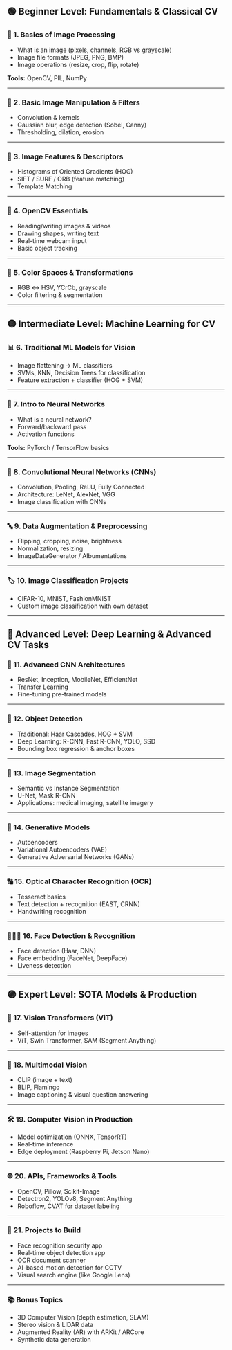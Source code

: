 ## 🟢 **Beginner Level: Fundamentals & Classical CV**

### 🧱 1. Basics of Image Processing

* What is an image (pixels, channels, RGB vs grayscale)
* Image file formats (JPEG, PNG, BMP)
* Image operations (resize, crop, flip, rotate)

**Tools:** OpenCV, PIL, NumPy

---

### 🔎 2. Basic Image Manipulation & Filters

* Convolution & kernels
* Gaussian blur, edge detection (Sobel, Canny)
* Thresholding, dilation, erosion

---

### 🧠 3. Image Features & Descriptors

* Histograms of Oriented Gradients (HOG)
* SIFT / SURF / ORB (feature matching)
* Template Matching

---

### 🧰 4. OpenCV Essentials

* Reading/writing images & videos
* Drawing shapes, writing text
* Real-time webcam input
* Basic object tracking

---

### 📸 5. Color Spaces & Transformations

* RGB ↔ HSV, YCrCb, grayscale
* Color filtering & segmentation

---

## 🟡 **Intermediate Level: Machine Learning for CV**

### 📊 6. Traditional ML Models for Vision

* Image flattening → ML classifiers
* SVMs, KNN, Decision Trees for classification
* Feature extraction + classifier (HOG + SVM)

---

### 🧠 7. Intro to Neural Networks

* What is a neural network?
* Forward/backward pass
* Activation functions

**Tools:** PyTorch / TensorFlow basics

---

### 🧱 8. Convolutional Neural Networks (CNNs)

* Convolution, Pooling, ReLU, Fully Connected
* Architecture: LeNet, AlexNet, VGG
* Image classification with CNNs

---

### 🔤 9. Data Augmentation & Preprocessing

* Flipping, cropping, noise, brightness
* Normalization, resizing
* ImageDataGenerator / Albumentations

---

### 🏷️ 10. Image Classification Projects

* CIFAR-10, MNIST, FashionMNIST
* Custom image classification with own dataset

---

## 🔵 **Advanced Level: Deep Learning & Advanced CV Tasks**

### 🧠 11. Advanced CNN Architectures

* ResNet, Inception, MobileNet, EfficientNet
* Transfer Learning
* Fine-tuning pre-trained models

---

### 🧠 12. Object Detection

* Traditional: Haar Cascades, HOG + SVM
* Deep Learning: R-CNN, Fast R-CNN, YOLO, SSD
* Bounding box regression & anchor boxes

---

### 🎯 13. Image Segmentation

* Semantic vs Instance Segmentation
* U-Net, Mask R-CNN
* Applications: medical imaging, satellite imagery

---

### 🧬 14. Generative Models

* Autoencoders
* Variational Autoencoders (VAE)
* Generative Adversarial Networks (GANs)

---

### 🔠 15. Optical Character Recognition (OCR)

* Tesseract basics
* Text detection + recognition (EAST, CRNN)
* Handwriting recognition

---

### 🧑‍🤝‍🧑 16. Face Detection & Recognition

* Face detection (Haar, DNN)
* Face embedding (FaceNet, DeepFace)
* Liveness detection

---

## 🟣 **Expert Level: SOTA Models & Production**

### 🧠 17. Vision Transformers (ViT)

* Self-attention for images
* ViT, Swin Transformer, SAM (Segment Anything)

---

### 🧪 18. Multimodal Vision

* CLIP (image + text)
* BLIP, Flamingo
* Image captioning & visual question answering

---

### 🛠️ 19. Computer Vision in Production

* Model optimization (ONNX, TensorRT)
* Real-time inference
* Edge deployment (Raspberry Pi, Jetson Nano)

---

### 🌐 20. APIs, Frameworks & Tools

* OpenCV, Pillow, Scikit-Image
* Detectron2, YOLOv8, Segment Anything
* Roboflow, CVAT for dataset labeling

---

### 🧪 21. Projects to Build

* Face recognition security app
* Real-time object detection app
* OCR document scanner
* AI-based motion detection for CCTV
* Visual search engine (like Google Lens)

---

### 📚 Bonus Topics

* 3D Computer Vision (depth estimation, SLAM)
* Stereo vision & LIDAR data
* Augmented Reality (AR) with ARKit / ARCore
* Synthetic data generation

